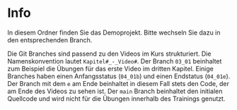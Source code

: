 # Info

In diesem Ordner finden Sie das Demoprojekt. Bitte wechseln Sie dazu in den entsprechenden Branch.

Die Git Branches sind passend zu den Videos im Kurs strukturiert. Die Namenskonvention lautet `Kapitel#_-_Video#`. Der Branch `03_01` beinhaltet zum Beispiel die Übungen für das erste Video im dritten Kapitel. Einige Branches haben einen Anfangsstatus (`04_01b`) und einen Endstatus (`04_01e`). Der Branch mit dem `e` am Ende beinhaltet in diesem Fall stets den Code, der am Ende des Videos zu sehen ist.
Der `main` Branch beinhaltet den initialen Quellcode und wird nicht für die Übungen innerhalb des Trainings genutzt.